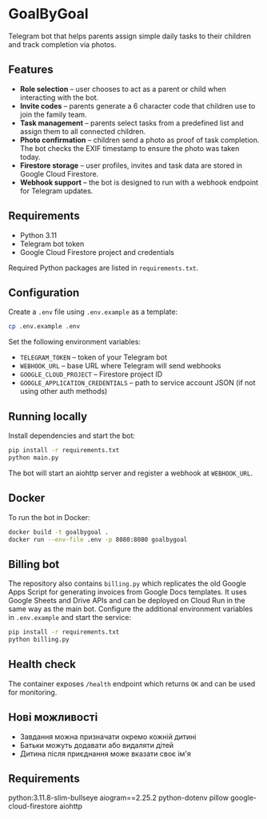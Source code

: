 # GoalByGoal

Telegram bot that helps parents assign simple daily tasks to their children and track completion via photos.

## Features

- **Role selection** – user chooses to act as a parent or child when interacting with the bot.
- **Invite codes** – parents generate a 6 character code that children use to join the family team.
- **Task management** – parents select tasks from a predefined list and assign them to all connected children.
- **Photo confirmation** – children send a photo as proof of task completion. The bot checks the EXIF timestamp to ensure the photo was taken today.
- **Firestore storage** – user profiles, invites and task data are stored in Google Cloud Firestore.
- **Webhook support** – the bot is designed to run with a webhook endpoint for Telegram updates.

## Requirements

- Python 3.11
- Telegram bot token
- Google Cloud Firestore project and credentials

Required Python packages are listed in `requirements.txt`.

## Configuration

Create a `.env` file using `.env.example` as a template:

```bash
cp .env.example .env
```

Set the following environment variables:

- `TELEGRAM_TOKEN` – token of your Telegram bot
- `WEBHOOK_URL` – base URL where Telegram will send webhooks
- `GOOGLE_CLOUD_PROJECT` – Firestore project ID
- `GOOGLE_APPLICATION_CREDENTIALS` – path to service account JSON (if not using other auth methods)

## Running locally

Install dependencies and start the bot:

```bash
pip install -r requirements.txt
python main.py
```

The bot will start an aiohttp server and register a webhook at `WEBHOOK_URL`.

## Docker

To run the bot in Docker:

```bash
docker build -t goalbygoal .
docker run --env-file .env -p 8080:8080 goalbygoal
```

## Billing bot

The repository also contains `billing.py` which replicates the old Google Apps
Script for generating invoices from Google Docs templates.  It uses Google
Sheets and Drive APIs and can be deployed on Cloud Run in the same way as the
main bot.  Configure the additional environment variables in `.env.example` and
start the service:

```bash
pip install -r requirements.txt
python billing.py
```

## Health check

The container exposes `/health` endpoint which returns `OK` and can be used for monitoring.

## Нові можливості

- Завдання можна призначати окремо кожній дитині
- Батьки можуть додавати або видаляти дітей
- Дитина після приєднання може вказати своє ім'я

## Requirements
   python:3.11.8-slim-bullseye
   aiogram==2.25.2
   python-dotenv
   pillow
   google-cloud-firestore
   aiohttp

